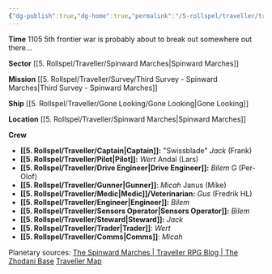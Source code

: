 ```yaml
---
{"dg-publish":true,"dg-home":true,"permalink":"/5-rollspel/traveller/traveller/","tags":["gardenEntry"],"dgPassFrontmatter":true}
---
```


**Time**
1105
5th frontier war is probably about to break out somewhere out there...

**Sector**
[[5. Rollspel/Traveller/Spinward Marches\|Spinward Marches]]

**Mission**
[[5. Rollspel/Traveller/Survey/Third Survey - Spinward Marches\|Third Survey - Spinward Marches]]

**Ship**
[[5. Rollspel/Traveller/Gone Looking/Gone Looking\|Gone Looking]]

**Location**
[[5. Rollspel/Traveller/Spinward Marches\|Spinward Marches]]

**Crew**
- **[[5. Rollspel/Traveller/Captain\|Captain]]:** "Swissblade" *Jack* (Frank)
- **[[5. Rollspel/Traveller/Pilot\|Pilot]]:** *Wert* Andal (Lars)
- **[[5. Rollspel/Traveller/Drive Engineer\|Drive Engineer]]:** *Bilem* G (Per-Olof)
- **[[5. Rollspel/Traveller/Gunner\|Gunner]]**: *Micah* Janus (Mike)
- **[[5. Rollspel/Traveller/Medic\|Medic]]/Veterinarian:** *Gus* (Fredrik HL) 
- **[[5. Rollspel/Traveller/Engineer\|Engineer]]:** *Bilem*
- **[[5. Rollspel/Traveller/Sensors Operator\|Sensors Operator]]:** *Bilem*
- **[[5. Rollspel/Traveller/Steward\|Steward]]:** *Jack*
- **[[5. Rollspel/Traveller/Trader\|Trader]]**: *Wert*
- **[[5. Rollspel/Traveller/Comms\|Comms]]**: *Micah*

Planetary sources:
[The Spinward Marches | Traveller RPG Blog | The Zhodani Base](https://zhodani.space/maps/the-spinward-marches/)
[Traveller Map](https://travellermap.com/?options=887&p=-96!60!5&mains=1)




   